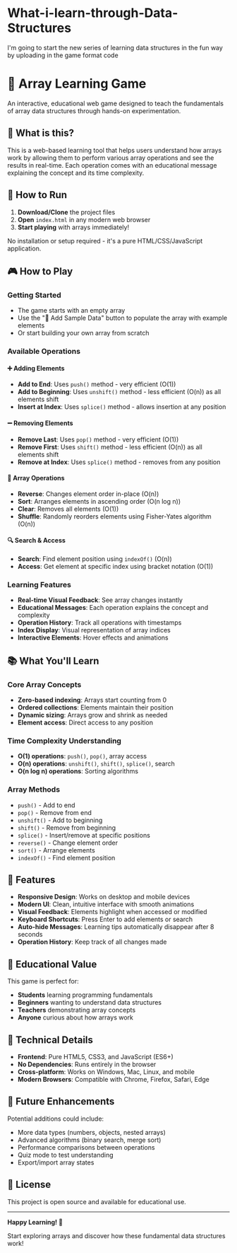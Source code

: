 # What-i-learn-through-Data-Structures
I'm going to start the new series of learning data structures in the fun way by uploading in the game format code 

# 🧮 Array Learning Game

An interactive, educational web game designed to teach the fundamentals of array data structures through hands-on experimentation.

## 🎯 What is this?

This is a web-based learning tool that helps users understand how arrays work by allowing them to perform various array operations and see the results in real-time. Each operation comes with an educational message explaining the concept and its time complexity.

## 🚀 How to Run

1. **Download/Clone** the project files
2. **Open** `index.html` in any modern web browser
3. **Start playing** with arrays immediately!

No installation or setup required - it's a pure HTML/CSS/JavaScript application.

## 🎮 How to Play

### Getting Started
- The game starts with an empty array
- Use the "🎯 Add Sample Data" button to populate the array with example elements
- Or start building your own array from scratch

### Available Operations

#### ➕ Adding Elements
- **Add to End**: Uses `push()` method - very efficient (O(1))
- **Add to Beginning**: Uses `unshift()` method - less efficient (O(n)) as all elements shift
- **Insert at Index**: Uses `splice()` method - allows insertion at any position

#### ➖ Removing Elements
- **Remove Last**: Uses `pop()` method - very efficient (O(1))
- **Remove First**: Uses `shift()` method - less efficient (O(n)) as all elements shift
- **Remove at Index**: Uses `splice()` method - removes from any position

#### 🔄 Array Operations
- **Reverse**: Changes element order in-place (O(n))
- **Sort**: Arranges elements in ascending order (O(n log n))
- **Clear**: Removes all elements (O(1))
- **Shuffle**: Randomly reorders elements using Fisher-Yates algorithm (O(n))

#### 🔍 Search & Access
- **Search**: Find element position using `indexOf()` (O(n))
- **Access**: Get element at specific index using bracket notation (O(1))

### Learning Features

- **Real-time Visual Feedback**: See array changes instantly
- **Educational Messages**: Each operation explains the concept and complexity
- **Operation History**: Track all operations with timestamps
- **Index Display**: Visual representation of array indices
- **Interactive Elements**: Hover effects and animations

## 📚 What You'll Learn

### Core Array Concepts
- **Zero-based indexing**: Arrays start counting from 0
- **Ordered collections**: Elements maintain their position
- **Dynamic sizing**: Arrays grow and shrink as needed
- **Element access**: Direct access to any position

### Time Complexity Understanding
- **O(1) operations**: `push()`, `pop()`, array access
- **O(n) operations**: `unshift()`, `shift()`, `splice()`, search
- **O(n log n) operations**: Sorting algorithms

### Array Methods
- `push()` - Add to end
- `pop()` - Remove from end
- `unshift()` - Add to beginning
- `shift()` - Remove from beginning
- `splice()` - Insert/remove at specific positions
- `reverse()` - Change element order
- `sort()` - Arrange elements
- `indexOf()` - Find element position

## 🎨 Features

- **Responsive Design**: Works on desktop and mobile devices
- **Modern UI**: Clean, intuitive interface with smooth animations
- **Visual Feedback**: Elements highlight when accessed or modified
- **Keyboard Shortcuts**: Press Enter to add elements or search
- **Auto-hide Messages**: Learning tips automatically disappear after 8 seconds
- **Operation History**: Keep track of all changes made

## 🎯 Educational Value

This game is perfect for:
- **Students** learning programming fundamentals
- **Beginners** wanting to understand data structures
- **Teachers** demonstrating array concepts
- **Anyone** curious about how arrays work

## 🔧 Technical Details

- **Frontend**: Pure HTML5, CSS3, and JavaScript (ES6+)
- **No Dependencies**: Runs entirely in the browser
- **Cross-platform**: Works on Windows, Mac, Linux, and mobile
- **Modern Browsers**: Compatible with Chrome, Firefox, Safari, Edge

## 🚀 Future Enhancements

Potential additions could include:
- More data types (numbers, objects, nested arrays)
- Advanced algorithms (binary search, merge sort)
- Performance comparisons between operations
- Quiz mode to test understanding
- Export/import array states

## 📝 License

This project is open source and available for educational use.

---

**Happy Learning! 🎉**

Start exploring arrays and discover how these fundamental data structures work!

